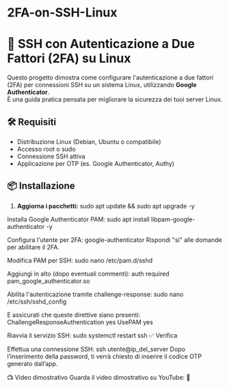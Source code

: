 # 2FA-on-SSH-Linux
# 🔐 SSH con Autenticazione a Due Fattori (2FA) su Linux

Questo progetto dimostra come configurare l'autenticazione a due fattori (2FA) per connessioni SSH su un sistema Linux, utilizzando **Google Authenticator**.  
È una guida pratica pensata per migliorare la sicurezza dei tuoi server Linux.

## 🛠️ Requisiti

- Distribuzione Linux (Debian, Ubuntu o compatibile)
- Accesso root o sudo
- Connessione SSH attiva
- Applicazione per OTP (es. Google Authenticator, Authy)

## 📦 Installazione

1. **Aggiorna i pacchetti:**
   sudo apt update && sudo apt upgrade -y
   
Installa Google Authenticator PAM:
sudo apt install libpam-google-authenticator -y

Configura l'utente per 2FA:
google-authenticator
Rispondi "sì" alle domande per abilitare il 2FA.

Modifica PAM per SSH:
sudo nano /etc/pam.d/sshd

Aggiungi in alto (dopo eventuali commenti):
auth required pam_google_authenticator.so


Abilita l'autenticazione tramite challenge-response:
sudo nano /etc/ssh/sshd_config

E assicurati che queste direttive siano presenti:
ChallengeResponseAuthentication yes
UsePAM yes

Riavvia il servizio SSH:
sudo systemctl restart ssh
✅ Verifica

Effettua una connessione SSH:
ssh utente@ip_del_server
Dopo l’inserimento della password, ti verrà chiesto di inserire il codice OTP generato dall’app.

📺 Video dimostrativo
Guarda il video dimostrativo su YouTube:
🎥 
